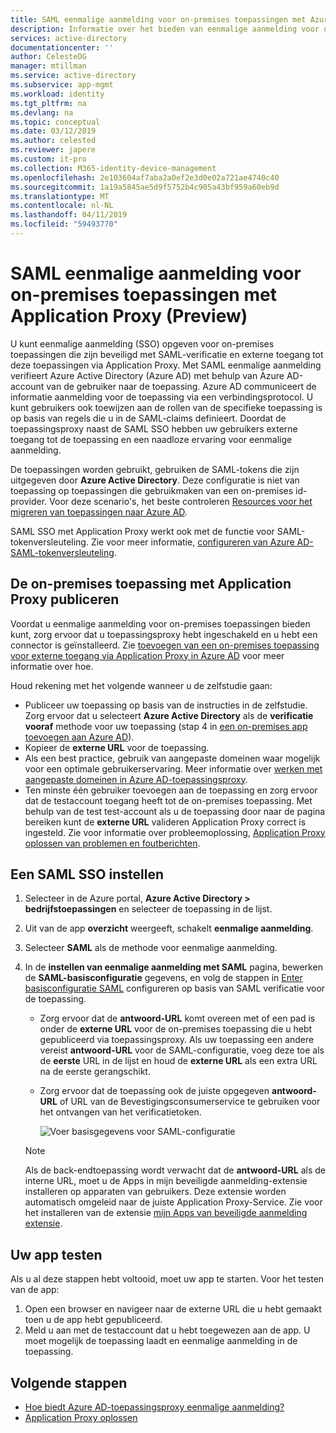 ```yaml
---
title: SAML eenmalige aanmelding voor on-premises toepassingen met Azure Active Directory Application Proxy (Preview) | Microsoft Docs
description: Informatie over het bieden van eenmalige aanmelding voor on-premises toepassingen worden gepubliceerd via toepassingsproxy die zijn beveiligd met SAML-verificatie.
services: active-directory
documentationcenter: ''
author: CelesteDG
manager: mtillman
ms.service: active-directory
ms.subservice: app-mgmt
ms.workload: identity
ms.tgt_pltfrm: na
ms.devlang: na
ms.topic: conceptual
ms.date: 03/12/2019
ms.author: celested
ms.reviewer: japere
ms.custom: it-pro
ms.collection: M365-identity-device-management
ms.openlocfilehash: 2e103604af7aba2a0ef2e3d0e02a721ae4740c40
ms.sourcegitcommit: 1a19a5845ae5d9f5752b4c905a43bf959a60eb9d
ms.translationtype: MT
ms.contentlocale: nl-NL
ms.lasthandoff: 04/11/2019
ms.locfileid: "59493770"
---
```

# <a name="saml-single-sign-on-for-on-premises-applications-with-application-proxy-preview"></a>SAML eenmalige aanmelding voor on-premises toepassingen met Application Proxy (Preview)

U kunt eenmalige aanmelding (SSO) opgeven voor on-premises toepassingen die zijn beveiligd met SAML-verificatie en externe toegang tot deze toepassingen via Application Proxy. Met SAML eenmalige aanmelding verifieert Azure Active Directory (Azure AD) met behulp van Azure AD-account van de gebruiker naar de toepassing. Azure AD communiceert de informatie aanmelding voor de toepassing via een verbindingsprotocol. U kunt gebruikers ook toewijzen aan de rollen van de specifieke toepassing is op basis van regels die u in de SAML-claims definieert. Doordat de toepassingsproxy naast de SAML SSO hebben uw gebruikers externe toegang tot de toepassing en een naadloze ervaring voor eenmalige aanmelding.

De toepassingen worden gebruikt, gebruiken de SAML-tokens die zijn uitgegeven door **Azure Active Directory**. Deze configuratie is niet van toepassing op toepassingen die gebruikmaken van een on-premises id-provider. Voor deze scenario's, het beste controleren [Resources voor het migreren van toepassingen naar Azure AD](migration-resources.md).

SAML SSO met Application Proxy werkt ook met de functie voor SAML-tokenversleuteling. Zie voor meer informatie, [configureren van Azure AD-SAML-tokenversleuteling](howto-saml-token-encryption.md).

## <a name="publish-the-on-premises-application-with-application-proxy"></a>De on-premises toepassing met Application Proxy publiceren

Voordat u eenmalige aanmelding voor on-premises toepassingen bieden kunt, zorg ervoor dat u toepassingsproxy hebt ingeschakeld en u hebt een connector is geïnstalleerd. Zie [toevoegen van een on-premises toepassing voor externe toegang via Application Proxy in Azure AD](application-proxy-add-on-premises-application.md) voor meer informatie over hoe.

Houd rekening met het volgende wanneer u de zelfstudie gaan:

* Publiceer uw toepassing op basis van de instructies in de zelfstudie. Zorg ervoor dat u selecteert **Azure Active Directory** als de **verificatie vooraf** methode voor uw toepassing (stap 4 in [een on-premises app toevoegen aan Azure AD](application-proxy-add-on-premises-application.md#add-an-on-premises-app-to-azure-ad
)).
* Kopieer de **externe URL** voor de toepassing.
* Als een best practice, gebruik van aangepaste domeinen waar mogelijk voor een optimale gebruikerservaring. Meer informatie over [werken met aangepaste domeinen in Azure AD-toepassingsproxy](application-proxy-configure-custom-domain.md).
* Ten minste één gebruiker toevoegen aan de toepassing en zorg ervoor dat de testaccount toegang heeft tot de on-premises toepassing. Met behulp van de test test-account als u de toepassing door naar de pagina bereiken kunt de **externe URL** valideren Application Proxy correct is ingesteld. Zie voor informatie over probleemoplossing, [Application Proxy oplossen van problemen en foutberichten](application-proxy-troubleshoot.md).

## <a name="set-up-saml-sso"></a>Een SAML SSO instellen

1. Selecteer in de Azure portal, **Azure Active Directory > bedrijfstoepassingen** en selecteer de toepassing in de lijst.
1. Uit van de app **overzicht** weergeeft, schakelt **eenmalige aanmelding**.
1. Selecteer **SAML** als de methode voor eenmalige aanmelding.
1. In de **instellen van eenmalige aanmelding met SAML** pagina, bewerken de **SAML-basisconfiguratie** gegevens, en volg de stappen in [Enter basisconfiguratie SAML](configure-single-sign-on-non-gallery-applications.md#saml-based-single-sign-on) configureren op basis van SAML verificatie voor de toepassing.

   * Zorg ervoor dat de **antwoord-URL** komt overeen met of een pad is onder de **externe URL** voor de on-premises toepassing die u hebt gepubliceerd via toepassingsproxy. Als uw toepassing een andere vereist **antwoord-URL** voor de SAML-configuratie, voeg deze toe als de **eerste** URL in de lijst en houd de **externe URL** als een extra URL na de eerste gerangschikt.
   * Zorg ervoor dat de toepassing ook de juiste opgegeven **antwoord-URL** of URL van de Bevestigingsconsumerservice te gebruiken voor het ontvangen van het verificatietoken.

     ![Voer basisgegevens voor SAML-configuratie](./media/application-proxy-configure-single-sign-on-on-premises-apps/basic-saml-configuration.png)

    > [!NOTE]
    > Als de back-endtoepassing wordt verwacht dat de **antwoord-URL** als de interne URL, moet u de Apps in mijn beveiligde aanmelding-extensie installeren op apparaten van gebruikers. Deze extensie worden automatisch omgeleid naar de juiste Application Proxy-Service. Zie voor het installeren van de extensie [mijn Apps van beveiligde aanmelding extensie](../user-help/my-apps-portal-end-user-access.md#download-and-install-the-my-apps-secure-sign-in-extension).

## <a name="test-your-app"></a>Uw app testen

Als u al deze stappen hebt voltooid, moet uw app te starten. Voor het testen van de app:

1. Open een browser en navigeer naar de externe URL die u hebt gemaakt toen u de app hebt gepubliceerd. 
1. Meld u aan met de testaccount dat u hebt toegewezen aan de app. U moet mogelijk de toepassing laadt en eenmalige aanmelding in de toepassing.

## <a name="next-steps"></a>Volgende stappen

- [Hoe biedt Azure AD-toepassingsproxy eenmalige aanmelding?](application-proxy-single-sign-on.md)
- [Application Proxy oplossen](application-proxy-troubleshoot.md)
